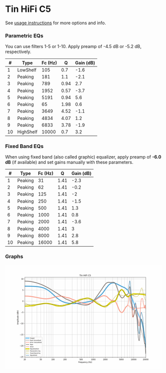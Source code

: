 # Tin HiFi C5
See [usage instructions](https://github.com/jaakkopasanen/AutoEq#usage) for more options and info.

### Parametric EQs
You can use filters 1-5 or 1-10. Apply preamp of -4.5 dB or -5.2 dB, respectively.

|   # | Type      |   Fc (Hz) |    Q |   Gain (dB) |
|-----|-----------|-----------|------|-------------|
|   1 | LowShelf  |       105 | 0.7  |        -1.6 |
|   2 | Peaking   |       181 | 1.1  |        -2.1 |
|   3 | Peaking   |       789 | 0.94 |         2.7 |
|   4 | Peaking   |      1952 | 0.57 |        -3.7 |
|   5 | Peaking   |      5191 | 0.94 |         5.6 |
|   6 | Peaking   |        65 | 1.98 |         0.6 |
|   7 | Peaking   |      3649 | 4.52 |        -1.1 |
|   8 | Peaking   |      4834 | 4.07 |         1.2 |
|   9 | Peaking   |      6833 | 3.78 |        -1.9 |
|  10 | HighShelf |     10000 | 0.7  |         3.2 |

### Fixed Band EQs
When using fixed band (also called graphic) equalizer, apply preamp of **-6.0 dB** (if available) and set gains manually with these parameters.

|   # | Type    |   Fc (Hz) |    Q |   Gain (dB) |
|-----|---------|-----------|------|-------------|
|   1 | Peaking |        31 | 1.41 |        -2.3 |
|   2 | Peaking |        62 | 1.41 |        -0.2 |
|   3 | Peaking |       125 | 1.41 |        -2   |
|   4 | Peaking |       250 | 1.41 |        -1.5 |
|   5 | Peaking |       500 | 1.41 |         1.3 |
|   6 | Peaking |      1000 | 1.41 |         0.8 |
|   7 | Peaking |      2000 | 1.41 |        -3.6 |
|   8 | Peaking |      4000 | 1.41 |         3   |
|   9 | Peaking |      8000 | 1.41 |         2.8 |
|  10 | Peaking |     16000 | 1.41 |         5.8 |

### Graphs
![](./Tin%20HiFi%20C5.png)
